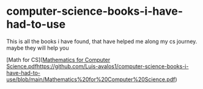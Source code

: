 # computer-science-books-i-have-had-to-use
This is all the books i have found, that have helped me along my cs journey. maybe they will help you



[Math for CS]([Mathematics for Computer Science.pdf](https://github.com/Luis-avalos1/computer-science-books-i-have-had-to-use/blob/main/Mathematics%20for%20Computer%20Science.pdf)https://github.com/Luis-avalos1/computer-science-books-i-have-had-to-use/blob/main/Mathematics%20for%20Computer%20Science.pdf)




